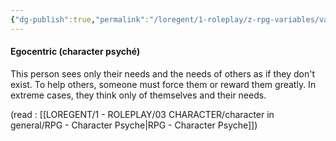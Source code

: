 ```yaml
---
{"dg-publish":true,"permalink":"/loregent/1-roleplay/z-rpg-variables/variables-character/variables-character-psyche/egocentric/","noteIcon":""}
---
```


#### Egocentric (character psyché)

This person sees only their needs and the needs of others as if they don't exist. To help others, someone must force them or reward them greatly. In extreme cases, they think only of themselves and their needs.

(read : [[LOREGENT/1 - ROLEPLAY/03 CHARACTER/character in general/RPG - Character Psyche\|RPG - Character Psyche]])

